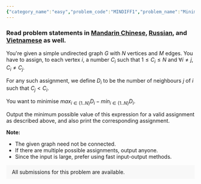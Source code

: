 ```yaml
---
{"category_name":"easy","problem_code":"MINDIFF1","problem_name":"Minimise Difference","problemComponents":{"constraints":"- $1 \\leq T \\leq 1000$\n- $1 \\leq N, M \\leq 3 \\cdot 10^5$\n- $1 \\leq X \\neq Y \\leq N$\n- The sum of $N$ across test cases does not exceed $3 \\cdot 10^5$.\n- The sum of $M$ across test cases does not exceed $3 \\cdot 10^5$.","constraintsState":true,"subtasks":"- 30 points : $1 \\leq R \\leq 10000$\n- 70 points : $1 \\leq R \\leq 10^9$\n","subtasksState":false,"inputFormat":"- First line will contain $T$, number of testcases. Then the testcases follow.\n- The first line of each test case contains two integers $N, M$ - the number of vertices and edges in the graph respectively.\n- The next $M$ lines each contain two integers - $X, Y$, denoting that there exists an edge between vertex $X$ and vertex $Y$.\n","inputFormatState":true,"outputFormat":"The output of each test case consists of two lines:\n- The first line contains the minimum possible value of the expression described above.\n- The second line contains $N$ space separated integers - the $i^{th}$ of which is $C_i$ in the corresponding assignment.\n\n","outputFormatState":true,"sampleTestCases":{"0":{"id":1,"input":"3\n5 7\n1 2\n1 3\n1 4\n2 3\n2 4\n2 5\n3 5\n5 4\n1 2\n2 3\n3 4\n4 5\n3 3\n1 2\n2 3\n1 3","output":"2\n1 2 3 4 5 \n1\n5 3 1 2 4\n2\n3 2 1","explanation":"**Test Case $1$:** The following assignment is optimal:\n- $C_1 = 1$\n- $C_2 = 2$\n- $C_3 = 3$\n- $C_4 = 4$\n- $C_5 = 5$\n\nWe can see that $3$ has two neighbours with smaller values - $1$ and $2$. Vertex $5$ is also its neighbour, but has a larger value. Therefore, $D_3 = 2$. \n\nSimilarly, we can calculate:\n- $D_1 = 0$\n- $D_2 = 1$\n- $D_3 = 2$\n- $D_4 = 2$\n- $D_5 = 2$\n\nTherefore, ${max_{i \\in \\{1..N\\}} D_i} - {min_{i \\in \\{1..N\\}} D_i}$ = $2 - 0$ = $2$. \n \n**Test Case $2$:** The following assignment is optimal:\n- $C_1 =  5$\n- $C_2 = 3$\n- $C_3 = 1$\n- $C_4 = 2$\n- $C_5 = 4$\n\nThe values of $D$ are:\n- $D_1 = 1$\n- $D_2 = 1$\n- $D_3 = 0$\n- $D_4 = 1$\n- $D_5 = 1$\n\nTherefore, ${max_{i \\in \\{1..N\\}} D_i} - {min_{i \\in \\{1..N\\}} D_i}$ = $1 - 0$ = $1$. ","isDeleted":false}}},"video_editorial_url":"https://youtu.be/68YxOBX6_XU","languages_supported":{"0":"CPP14","1":"C","2":"JAVA","3":"PYTH 3.6","4":"CPP17","5":"PYTH","6":"PYP3","7":"CS2","8":"ADA","9":"PYPY","10":"TEXT","11":"PAS fpc","12":"NODEJS","13":"RUBY","14":"PHP","15":"GO","16":"HASK","17":"TCL","18":"PERL","19":"SCALA","20":"LUA","21":"kotlin","22":"BASH","23":"JS","24":"LISP sbcl","25":"rust","26":"PAS gpc","27":"BF","28":"CLOJ","29":"R","30":"D","31":"CAML","32":"FORT","33":"ASM","34":"swift","35":"FS","36":"WSPC","37":"LISP clisp","38":"SQL","39":"SCM guile","40":"PERL6","41":"ERL","42":"CLPS","43":"ICK","44":"NICE","45":"PRLG","46":"ICON","47":"COB","48":"SCM chicken","49":"PIKE","50":"SCM qobi","51":"ST","52":"SQLQ","53":"NEM"},"max_timelimit":1,"source_sizelimit":50000,"problem_author":"aryanag_adm","problem_tester":"","date_added":"13-10-2021","tags":{"0":"aryanag_adm","1":"easy","2":"graphs","3":"greedy","4":"snckql21"},"problem_difficulty_level":"Unavailable","best_tag":"","editorial_url":"https://discuss.codechef.com/problems/MINDIFF1","time":{"view_start_date":1634668200,"submit_start_date":1634668200,"visible_start_date":1634668200,"end_date":1735669800},"is_direct_submittable":false,"problemDiscussURL":"https://discuss.codechef.com/search?q=MINDIFF1","is_proctored":false,"visitedContests":{},"layout":"problem"}
---
```

### Read problem statements in [Mandarin Chinese](https://www.codechef.com/download/translated/SNCKQL21/mandarin/MINDIFF1.pdf), [Russian](https://www.codechef.com/download/translated/SNCKQL21/russian/MINDIFF1.pdf), and [Vietnamese](https://www.codechef.com/download/translated/SNCKQL21/vietnamese/MINDIFF1.pdf) as well.

You're given a simple undirected graph $G$ with $N$ vertices and $M$ edges. You have to assign, to each vertex $i$, a number $C_i$ such that $1 \leq C_i \leq N$ and $\forall i \neq j, C_i \neq C_j$.

For any such assignment, we define $D_i$ to be the number of neighbours $j$ of $i$ such that $C_j < C_i$. 

You want to minimise ${max_{i \in \{1..N\}} D_i} - {min_{i \in \{1..N\}} D_i}$.

Output the minimum possible value of this expression for a valid assignment as described above, and also print the corresponding assignment.

**Note:** 
- The given graph need not be connected.
- If there are multiple possible assignments, output anyone. 
- Since the input is large, prefer using fast input-output methods.
 
<aside style='background: #f8f8f8;padding: 10px 15px;'><div>All submissions for this problem are available.</div></aside>